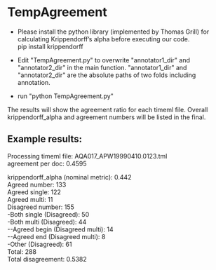 # TempAgreement
* Please install the python library (implemented by Thomas Grill) for calculating Krippendorff’s alpha before executing our code.  
  pip install krippendorff

* Edit "TempAgreement.py" to overwrite "annotator1_dir" and "annotator2_dir" in the main function. "annotator1_dir" and "annotator2_dir" are the absolute paths of two folds including annotation.

* run "python TempAgreement.py"


The results will show the agreement ratio for each timeml file. Overall krippendorff_alpha and agreement numbers will be listed in the final.

## Example results:

Processing timeml file: AQA017_APW19990410.0123.tml  
agreement per doc: 0.4595  

krippendorff_alpha (nominal metric): 0.442  
Agreed number: 133  
 Agreed single: 122  
 Agreed multi: 11  
 Disagreed number: 155  
 -Both single (Disagreed): 50  
 -Both multi (Disagreed): 44  
 --Agreed begin (Disagreed multi): 14  
 --Agreed end  (Disagreed multi): 8  
 -Other (Disagreed): 61  
 Total: 288  
 Total disagreement: 0.5382  
